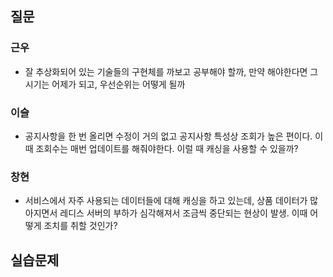 ## 질문
### 근우
- 잘 추상화되어 있는 기술들의 구현체를 까보고 공부해야 할까, 만약 해야한다면 그 시기는 어제가 되고, 우선순위는 어떻게 될까

### 이슬
- 공지사항을 한 번 올리면 수정이 거의 없고 공지사항 특성상 조회가 높은 편이다. 이때 조회수는 매번 업데이트를 해줘야한다. 이럴 때 캐싱을 사용할 수 있을까?

### 창현
- 서비스에서 자주 사용되는 데이터들에 대해 캐싱을 하고 있는데, 상품 데이터가 많아지면서 레디스 서버의 부하가 심각해져서 조금씩 중단되는 현상이 발생. 이때 어떻게 조치를 취할 것인가?

## 실습문제

